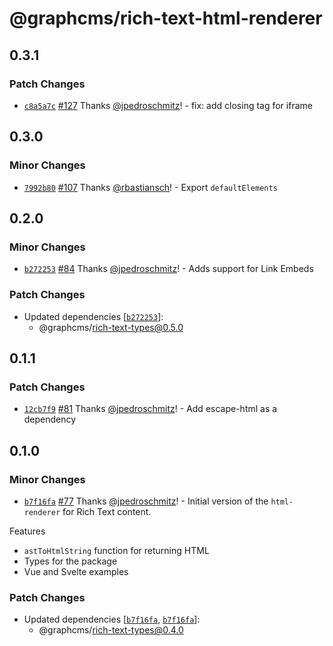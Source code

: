 # @graphcms/rich-text-html-renderer

## 0.3.1

### Patch Changes

- [`c8a5a7c`](https://github.com/hygraph/rich-text/commit/c8a5a7c409efd8570e77bd28a66352eb9e519a42) [#127](https://github.com/hygraph/rich-text/pull/127) Thanks [@jpedroschmitz](https://github.com/jpedroschmitz)! - fix: add closing tag for iframe

## 0.3.0

### Minor Changes

- [`7992b80`](https://github.com/hygraph/rich-text/commit/7992b80923dad0b88cd55b406770fdc15a050743) [#107](https://github.com/hygraph/rich-text/pull/107) Thanks [@rbastiansch](https://github.com/rbastiansch)! - Export `defaultElements`

## 0.2.0

### Minor Changes

- [`b272253`](https://github.com/hygraph/rich-text/commit/b2722534275efd2c5e473d549d0f0e5a28100025) [#84](https://github.com/hygraph/rich-text/pull/84) Thanks [@jpedroschmitz](https://github.com/jpedroschmitz)! - Adds support for Link Embeds

### Patch Changes

- Updated dependencies [[`b272253`](https://github.com/hygraph/rich-text/commit/b2722534275efd2c5e473d549d0f0e5a28100025)]:
  - @graphcms/rich-text-types@0.5.0

## 0.1.1

### Patch Changes

- [`12cb7f9`](https://github.com/hygraph/rich-text/commit/12cb7f914cf9d1404e0783c168d61910e346a391) [#81](https://github.com/hygraph/rich-text/pull/81) Thanks [@jpedroschmitz](https://github.com/jpedroschmitz)! - Add escape-html as a dependency

## 0.1.0

### Minor Changes

- [`b7f16fa`](https://github.com/hygraph/rich-text/commit/b7f16fa76a28ad0f5cdbe6cb1f58d7fafa63df15) [#77](https://github.com/hygraph/rich-text/pull/77) Thanks [@jpedroschmitz](https://github.com/jpedroschmitz)! - Initial version of the `html-renderer` for Rich Text content.

Features

- `astToHtmlString` function for returning HTML
- Types for the package
- Vue and Svelte examples

### Patch Changes

- Updated dependencies [[`b7f16fa`](https://github.com/hygraph/rich-text/commit/b7f16fa76a28ad0f5cdbe6cb1f58d7fafa63df15), [`b7f16fa`](https://github.com/hygraph/rich-text/commit/b7f16fa76a28ad0f5cdbe6cb1f58d7fafa63df15)]:
  - @graphcms/rich-text-types@0.4.0
